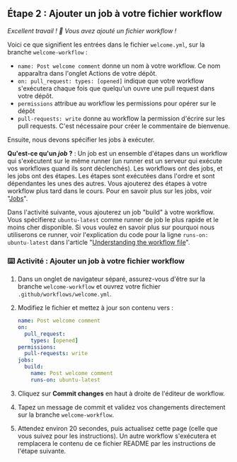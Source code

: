 ## Étape 2 : Ajouter un job à votre fichier workflow

_Excellent travail ! :tada: Vous avez ajouté un fichier workflow !_

Voici ce que signifient les entrées dans le fichier `welcome.yml`, sur la branche `welcome-workflow` :

- `name: Post welcome comment` donne un nom à votre workflow. Ce nom apparaîtra dans l'onglet Actions de votre dépôt.
- `on: pull_request: types: [opened]` indique que votre workflow s'exécutera chaque fois que quelqu'un ouvre une pull request dans votre dépôt.
- `permissions` attribue au workflow les permissions pour opérer sur le dépôt
- `pull-requests: write` donne au workflow la permission d'écrire sur les pull requests. C'est nécessaire pour créer le commentaire de bienvenue.

Ensuite, nous devons spécifier les jobs à exécuter.

**Qu'est-ce qu'un _job_ ?** : Un job est un ensemble d'étapes dans un workflow qui s'exécutent sur le même runner (un runner est un serveur qui exécute vos workflows quand ils sont déclenchés). Les workflows ont des jobs, et les jobs ont des étapes. Les étapes sont exécutées dans l'ordre et sont dépendantes les unes des autres. Vous ajouterez des étapes à votre workflow plus tard dans le cours. Pour en savoir plus sur les jobs, voir "[Jobs](https://docs.github.com/en/actions/learn-github-actions/understanding-github-actions#jobs)".

Dans l'activité suivante, vous ajouterez un job "build" à votre workflow. Vous spécifierez `ubuntu-latest` comme runner de job le plus rapide et le moins cher disponible. Si vous voulez en savoir plus sur pourquoi nous utiliserons ce runner, voir l'explication du code pour la ligne `runs-on: ubuntu-latest` dans l'article "[Understanding the workflow file](https://docs.github.com/en/actions/learn-github-actions/understanding-github-actions#understanding-the-workflow-file)".

### :keyboard: Activité : Ajouter un job à votre fichier workflow

1. Dans un onglet de navigateur séparé, assurez-vous d'être sur la branche `welcome-workflow` et ouvrez votre fichier `.github/workflows/welcome.yml`.
1. Modifiez le fichier et mettez à jour son contenu vers :

   ```yaml copy
   name: Post welcome comment
   on:
     pull_request:
       types: [opened]
   permissions:
     pull-requests: write
   jobs:
     build:
       name: Post welcome comment
       runs-on: ubuntu-latest
   ```

1. Cliquez sur **Commit changes** en haut à droite de l'éditeur de workflow.
1. Tapez un message de commit et validez vos changements directement sur la branche `welcome-workflow`.
1. Attendez environ 20 secondes, puis actualisez cette page (celle que vous suivez pour les instructions). Un autre workflow s'exécutera et remplacera le contenu de ce fichier README par les instructions de l'étape suivante.
